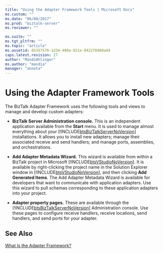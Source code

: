 ```yaml
---
title: "Using the Adapter Framework Tools | Microsoft Docs"
ms.custom: ""
ms.date: "06/08/2017"
ms.prod: "biztalk-server"
ms.reviewer: ""

ms.suite: ""
ms.tgt_pltfrm: ""
ms.topic: "article"
ms.assetid: 65357570-1d34-400a-831e-0422f6960ad4
caps.latest.revision: 27
author: "MandiOhlinger"
ms.author: "mandia"
manager: "anneta"
---
```

# Using the Adapter Framework Tools
The BizTalk Adapter Framework uses the following tools and views to manage and develop custom adapters:  
  
- **BizTalk Server Administration console.** This is an independent application available from the **Start** menu. It is used to manage almost everything about your [!INCLUDE[btsBizTalkServerNoVersion](../includes/btsbiztalkservernoversion-md.md)] installations. It allows you to install new adapters; manage their associated receive and send handlers; and manage ports, assemblies, and orchestrations.  
  
- **Add Adapter Metadata Wizard.** This wizard is available from within a BizTalk project in Microsoft [!INCLUDE[btsVStudioNoVersion](../includes/btsvstudionoversion-md.md)]. It is available by right-clicking the project name in the Solution Explorer window in [!INCLUDE[btsVStudioNoVersion](../includes/btsvstudionoversion-md.md)], and then clicking **Add Generated Items**. The Add Adapter Metadata Wizard is available for developers that want to communicate with application adapters. Use this wizard to pull schemas corresponding to these application adapters into your project.  
  
- **Adapter property pages.** These are available through the [!INCLUDE[btsBizTalkServerNoVersion](../includes/btsbiztalkservernoversion-md.md)] Administration console. Use these pages to configure receive handlers, receive locations, send handlers, and send ports for your adapter.  
  
## See Also  
 [What Is the Adapter Framework?](../core/what-is-the-adapter-framework.md)